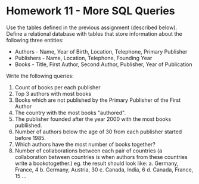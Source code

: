 # Homework 11 - More SQL Queries

Use the tables defined in the previous assignment (described below).
Define a relational database with tables that store information about the following three entities:
- Authors - Name, Year of Birth, Location, Telephone, Primary Publisher
- Publishers - Name, Location, Telephone, Founding Year
- Books - Title, First Author, Second Author, Publisher, Year of Publication

Write the following queries:
1. Count of books per each publisher
2. Top 3 authors with most books
3. Books which are not published by the Primary Publisher of the First Author
4. The country with the most books "authored".
5. The publisher founded after the year 2000 with the most books publiished.
6. Number of authors below the age of 30 from each publisher started before 1985.
7. Which authors have the most number of books together?
8. Number of collaborations between each pair of countries (a collaboration between
countries is when authors from these countries write a bookotogether.) eg. the result
should look like:
a. Germany, France, 4
b. Germany, Austria, 30
c. Canada, India, 6
d. Canada, France, 15 ...
